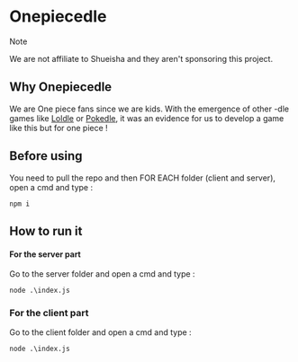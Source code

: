 # Onepiecedle

> [!NOTE]
> We are not affiliate to Shueisha and they aren't sponsoring this project.


## Why Onepiecedle
We are One piece fans since we are kids.
With the emergence of other -dle games like [Loldle](https://loldle.net) or [Pokedle](https://pokedle.net), it was an evidence for us to develop a game like this but for one piece !


## Before using
You need to pull the repo and then FOR EACH folder (client and server), open a cmd and type :
```
npm i
```


## How to run it

#### For the server part
Go to the server folder and open a cmd and type :
```
node .\index.js
```

### For the client part

Go to the client folder and open a cmd and type :
```
node .\index.js
```
